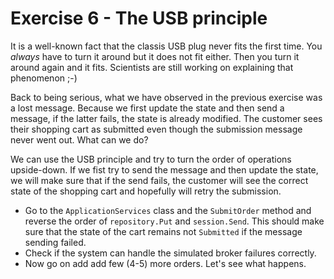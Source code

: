 # Exercise 6 - The USB principle

It is a well-known fact that the classis USB plug never fits the first time. You *always* have to turn it around but it does not fit either. Then you turn it around again and it fits. Scientists are still working on explaining that phenomenon ;-)

Back to being serious, what we have observed in the previous exercise was a lost message. Because we first update the state and then send a message, if the latter fails, the state is already modified. The customer sees their shopping cart as submitted even though the submission message never went out. What can we do? 

We can use the USB principle and try to turn the order of operations upside-down. If we fist try to send the message and then update the state, we will make sure that if the send fails, the customer will see the correct state of the shopping cart and hopefully will retry the submission.

- Go to the `ApplicationServices` class and the `SubmitOrder` method and reverse the order of `repository.Put` and `session.Send`. This should make sure that the state of the cart remains not `Submitted` if the message sending failed.
- Check if the system can handle the simulated broker failures correctly.
- Now go on add add few (4-5) more orders. Let's see what happens.